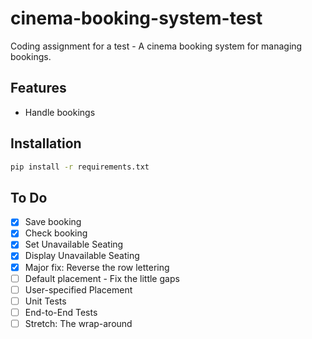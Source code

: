 # cinema-booking-system-test
Coding assignment for a test - A cinema booking system for managing bookings.

## Features

- Handle bookings

## Installation

```bash
pip install -r requirements.txt
```

## To Do

- [x] Save booking
- [x] Check booking
- [x] Set Unavailable Seating
- [x] Display Unavailable Seating
- [x] Major fix: Reverse the row lettering
- [ ] Default placement - Fix the little gaps
- [ ] User-specified Placement
- [ ] Unit Tests
- [ ] End-to-End Tests
- [ ] Stretch: The wrap-around